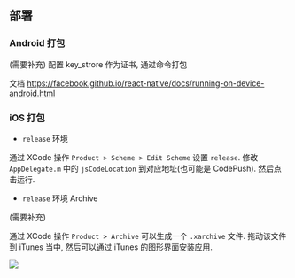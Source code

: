 
部署
----

### Android 打包

(需要补充) 配置 key_strore 作为证书, 通过命令打包

文档 https://facebook.github.io/react-native/docs/running-on-device-android.html

### iOS 打包

* `release` 环境

通过 XCode 操作 `Product > Scheme > Edit Scheme` 设置 `release`.
修改 `AppDelegate.m` 中的 `jsCodeLocation` 到对应地址(也可能是 CodePush).
然后点击运行.

* `release` 环境 Archive

(需要补充)

通过 XCode 操作 `Product > Archive` 可以生成一个 `.xarchive` 文件.
拖动该文件到 iTunes 当中, 然后可以通过 iTunes 的图形界面安装应用.

![](https://schoolipads.files.wordpress.com/2013/03/wpid-photo-mar-26-2013-244-pm1.jpg)
